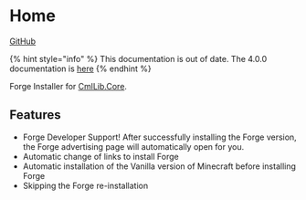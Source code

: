 # Home

[GitHub](https://github.com/CmlLib/CmlLib.Core.Installer.Forge)

{% hint style="info" %}
This documentation is out of date. The 4.0.0 documentation is [here](https://alphabs.gitbook.io/cmllib/v/v4-en/installer.forge/home)
{% endhint %}

Forge Installer for [CmlLib.Core](../cmllib.core/).

## Features

* Forge Developer Support! After successfully installing the Forge version, the Forge advertising page will automatically open for you.
* Automatic change of links to install Forge
* Automatic installation of the Vanilla version of Minecraft before installing Forge
* Skipping the Forge re-installation
